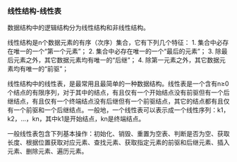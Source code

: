 ### 线性结构-线性表

数据结构中的逻辑结构分为线性结构和非线性结构。

线性结构是n个数据元素的有序（次序）集合，它有下列几个特征：
	1. 集合中必存在唯一的一个“第一个元素”；
	2. 集合中必存在唯一的一个“最后的元素”；
	3. 除最后元素之外，其它数据元素均有唯一的“后继”；
	4. 除第一元素之外，其它数据元素均有唯一的“前驱”；

线性结构中的线性表，是最常用且最简单的一种数据结构。线性表是一个含有n≥0个结点的有限序列，对于其中的结点，有且仅有一个开始结点没有前驱但有一个后继结点，有且仅有一个终端结点没有后继但有一个前驱结点，其它的结点都有且仅有一个前驱和一个后继结点。一般地，一个线性表可以表示成一个线性序列：k1，k2，…，kn，其中k1是开始结点，kn是终端结点。

一般线性表包含下列基本操作：初始化、销毁、重置为空表、判断是否为空、获取长度、根据位置获取对应元素、查找元素、获取指定元素的前驱和后继元素、插入元素、删除元素、遍历元素。
